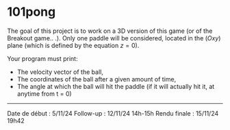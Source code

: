 # 101pong

The goal of this project is to work on a 3D version of this game (or of the Breakout game.. .). Only one paddle will be considered, located in the ($Oxy$) plane (which is defined by the equation $z = 0$).

Your program must print:
- The velocity vector of the ball,
- The coordinates of the ball after a given amount of time,
- The angle at which the ball will hit the paddle (if it will actually hit it, at anytime from t = 0)

--- 

Date de début : 5/11/24
Follow-up : 12/11/24 14h-15h
Rendu finale : 15/11/24 19h42